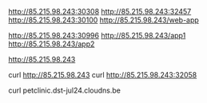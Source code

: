 

http://85.215.98.243:30308
http://85.215.98.243:32457
http://85.215.98.243:30100
http://85.215.98.243/web-app

http://85.215.98.243:30996
http://85.215.98.243/app1
http://85.215.98.243/app2

http://85.215.98.243

curl http://85.215.98.243
curl http://85.215.98.243:32058


curl petclinic.dst-jul24.cloudns.be
















#